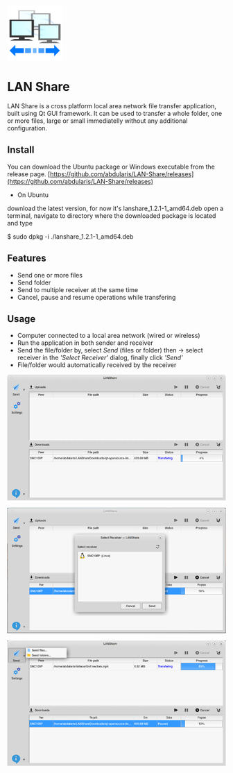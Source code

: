 ![Icon](src/img/icon.png)

# LAN Share
LAN Share is a cross platform local area network file transfer application, built using Qt GUI framework. It can be used to transfer a whole folder, one or more files, large or small immediatelly without any additional configuration.

## Install
You can download the Ubuntu package or Windows executable from the release page.
[https://github.com/abdularis/LAN-Share/releases](https://github.com/abdularis/LAN-Share/releases)

* On Ubuntu

download the latest version, for now it's lanshare_1.2.1-1_amd64.deb open a terminal, navigate to directory where the downloaded package is located and type

$ sudo dpkg -i ./lanshare_1.2.1-1_amd64.deb


## Features
* Send one or more files
* Send folder
* Send to multiple receiver at the same time
* Cancel, pause and resume operations while transfering

## Usage
* Computer connected to a local area network (wired or wireless)
* Run the application in both sender and receiver
* Send the file/folder by, select *Send* (files or folder) then -> select receiver in the *'Select Receiver'* dialog, finally click *'Send'*
* File/folder would automatically received by the receiver


![Screenshot 1](screenshot.png)

![Screenshot 2](screenshot2.png) 

![Screenshot 3](screenshot3.png) 
